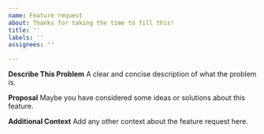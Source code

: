 ```yaml
---
name: Feature request
about: Thanks for taking the time to fill this!
title: ''
labels: ''
assignees: ''

---
```


**Describe This Problem**
A clear and concise description of what the problem is.

**Proposal**
Maybe you have considered some ideas or solutions about this feature.

**Additional Context**
Add any other context about the feature request here.
